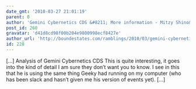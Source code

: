 ```yaml
---
date_gmt: '2010-03-27 21:01:19'
parent: 0
author: 'Gemini Cybernetics CDS &#8211; More information - Mitzy Shino&#39;s Ramblings'
post_id: 260
gravatar: 'd41d8cd98f00b204e9800998ecf8427e'
author_url: 'http://boundestates.com/ramblings/2010/03/gemini-cybernetics-cds-more-information/'
id: 228
---
```


[...]  Analysis of Gemini Cybernetics CDS This is quite interesting, it goes into the kind of detail I am sure they don&#8217;t want you to know. I see in this that he is using the same thing Geeky had running on my computer (who has been slack and hasn&#8217;t given me his version of events yet). [...]